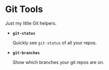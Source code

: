 Git Tools
=========

Just my little Git helpers.

* **`git-status`**

  Quickly see `git-status` of all your repos.

* **`git-branches`**

  Show which branches your git repos are on.
